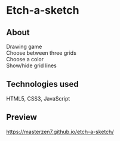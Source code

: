 # Etch-a-sketch

## About
Drawing game \
Choose between three grids \
Choose a color \
Show/hide grid lines

## Technologies used
HTML5, CSS3, JavaScript

## Preview
https://masterzen7.github.io/etch-a-sketch/